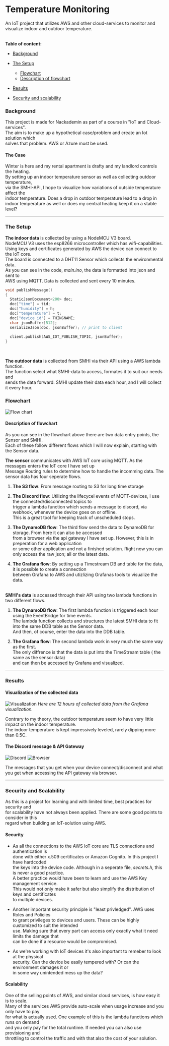 # Temperature Monitoring

An IoT project that utilizes AWS and other cloud-services to monitor and visualize indoor and outdoor temperature.<br/><br/>

 **Table of content:**

 - [Background](#Background)

 - [The Setup](#setup)
   - [Flowchart](#Flowchart)
   - [Description of flowchart](#description)
  - [Results](#results)
  - [Security and scalability](#security)


 


 <a id="Background"></a>
### Background
This project is made for Nackademin as part of a course in "IoT and Cloud-services".<br/>
The aim is to make up a hypothetical case/problem and create an Iot solution which<br/>
solves that problem. AWS or Azure must be used.


#### The Case
Winter is here and my rental apartment is drafty and my landlord controls the heating. <br/>
By setting up an indoor temperature sensor as well as collecting outdoor temperature, <br/>
via the SMHI-API, I hope to visualize how variations of outside temperature affect the <br/>
indoor temperature. Does a drop in outdoor temperature lead to a drop in <br/>indoor temperature as well or does my central heating keep it on a stable level?
***
<a id="setup"></a>
### The Setup

**The indoor data** is collected by using a NodeMCU V3 board. <br/>
NodeMCU V3 uses the esp8266 microcontroller which has wifi-capabilities. <br/>
Using keys and certificates generated by AWS the device can connect to the IoT core.<br/>
The board is connected to a DHT11 Sensor which collects the environmental data. <br/>
As you can see in the code, *main.ino*, the data is formatted into json and sent to <br/>
AWS using MQTT. Data is collected and sent every 10 minutes.

```c++
void publishMessage()
{
  StaticJsonDocument<200> doc;
  doc["time"] = tid;
  doc["humidity"] = h;
  doc["temperature"] = t;
  doc["device_id"] = THINGNAME;
  char jsonBuffer[512];
  serializeJson(doc, jsonBuffer); // print to client
 
  client.publish(AWS_IOT_PUBLISH_TOPIC, jsonBuffer);
}
```
<br/>

**The outdoor data** is collected from SMHI via their API using a AWS lambda function.<br/>
The function select what SMHI-data to access, formates it to suit our needs and <br/>
sends the data forward. SMHI update their data each hour, and I will collect it every hour.<br/>
<a id="Flowchart"></a>
### Flowchart

![Flow chart](images/IoT_project_final.jpg "Flow Chart")

<a id="description"></a>
#### Description of flowchart

As you can see in the flowchart above there are two data entry points, the Sensor and SMHI. <br/>
Each of these follow different flows which I will now explain, starting with the Sensor data. <br/>

**The sensor** communicates with AWS IoT core using MQTT. As the messages enters the IoT core I have set up <br/>
Message Routing rules to determine how to handle the incomming data. The sensor data has four seperate flows.<br/>
1. **The S3 flow**: From message routing to S3 for long time storage
2. **The Discord flow**: Utilizing the lifecycel events of MQTT-devices, I use the connected/disconnected topics to <br/> trigger a lambda function which sends a message to discord, via webhook, whenever the device goes on or offline. <br/>This is a great tool for keeping track of unscheduled stops.

3. **The DynamoDB flow**: The third flow send the data to DynamoDB for storage. From here it can also be accessed <br/>from a browser via the api gateway I have set up. However, this is in preperation for a web application <br/> or some other application and not a finished solution. Right now you can only access the raw json; all or the latest data.
4. **The Grafana flow**:  By setting up a Timestream DB and table for the data, it is possible to create a connection <br/>between Grafana to AWS and utizlizing Grafanas tools to visualize the data.

<br/>**SMHI's data** is accessed through their API using two lambda functions in two different flows.

1. **The DynamoDB flow**: The first lambda function is triggered each hour using the EventBridge for time events. <br/>The lambda function collects and structures the latest SMHI data to fit into the same DDB table as the Sensor data.<br/> And then, of course, enter the data into the DDB table.

2. **The Grafana flow**: The second lambda work in very much the same way as the first. <br/>The only diffrence is that the data is put into the TimeStream table ( the same as the sensor data)<br/> and can then be accessed by Grafana and visualized. 
***
<a id="results"></a>
### Results

#### Visualization of the collected data

![Visualization](images/grafana.png "Grafana visualization")
*Here are 12 hours of collected data from the Grafana visualization.*

Contrary to my theory, the outdoor temperature seem to have very little impact on the indoor temperature.<br/>The indoor temperature is kept impressively leveled, rarely dipping more than 0.5C.


#### The Discord message & API Gateway
![Discord](images/discord.png "discord message") ![Browser](images/browser.png "Browser/API gateway")

The messages that you get when your device connect/disconnect and what you get when accessing the API gateway via browser. 

***
<a id="security"></a>
### Security and Scalability

As this is a project for learning and with limited time, best practices for security and<br/>
for scalability have not always been applied. There are some good points to consider in this<br/>
regard when building an IoT-solution using AWS. 

#### Security
- As all the connections to the AWS IoT core are TLS connections and authentication is <br/>
done with either x.509 certificates or Amazon Cognito. In this project I have hardcoded <br/>
the keys into the device code. Although in a seperate file, *secrets.h*, this is never a good practice.<br/> A better practice would have been to learn and use the AWS Key management service.<br/>
This would not only make it safer but also simplify the distribution of keys and certificates<br/> to multiple devices.

- Another important security principle is "least privledged". AWS uses Roles and Policies <br/>
to grant privileges to devices and users. These can be highly customized to suit the intended<br/> 
use. Making sure that every part can access only exactly what it need limits the damage that<br/>can  be done if a resource would be compromised. 

- As we're working with IoT devices it's also important to remeber to look at the physical <br/>security. Can the device be easily tempered with? Or can the environment damages it or <br/>
in some way unintended mess up the data? 

#### Scalability
One of the selling points of AWS, and similar cloud services, is how easy it is to scale. <br/>
Many of the services AWS provide auto-scale when usage increase and you only have to pay <br/>
for what is actually used. One example of this is the lambda functions which runs on demand<br/>and you only pay for the total runtime. If needed you can also use provisioning and <br/>throttling to control the traffic and with that also the cost of your solution. <br/>

